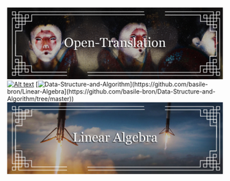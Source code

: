 [![banner](https://raw.githubusercontent.com/basile-bron/Open-Translation/main/banner_github.jpg)](https://github.com/basile-bron/Open-Translation)
[![Alt text](https://raw.githubusercontent.com/basile-bron/Title-clickbait-detection/refs/heads/NLP_1.0/assets/README-62b097da.png)](https://github.com/basile-bron/Title-clickbait-detection/tree/NLP_1.0)
[![Data-Structure-and-Algorithm]([https://raw.githubusercontent.com/BasileBron/Linear-Algebra/master/img/banner_github.jpg]([https://raw.githubusercontent.com/basile-bron/Data-Structure-and-Algorithm/refs/heads/master/img/banner.jpg))](https://github.com/basile-bron/Linear-Algebra](https://github.com/basile-bron/Data-Structure-and-Algorithm/tree/master))
[![Linear Algebra](https://raw.githubusercontent.com/BasileBron/Linear-Algebra/master/img/banner_github.jpg)](https://github.com/basile-bron/Linear-Algebra)


<!--
**basile-bron/basile-bron** is a ✨ _special_ ✨ repository because its `README.md` (this file) appears on your GitHub profile.

Here are some ideas to get you started:

- 🔭 I’m currently working on ...
- 🌱 I’m currently learning ...
- 👯 I’m looking to collaborate on ...
- 🤔 I’m looking for help with ...
- 💬 Ask me about ...
- 📫 How to reach me: ...
- 😄 Pronouns: ...
- ⚡ Fun fact: ...
-->
